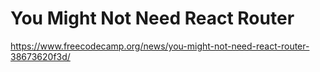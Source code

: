 # You Might Not Need React Router

https://www.freecodecamp.org/news/you-might-not-need-react-router-38673620f3d/
